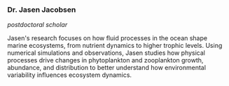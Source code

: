 ### Dr. Jasen Jacobsen
*postdoctoral scholar*

Jasen's research focuses on how fluid processes in the ocean shape marine 
ecosystems, from nutrient dynamics to higher trophic levels. Using 
numerical simulations and observations, Jasen studies how physical 
processes drive changes in phytoplankton and zooplankton growth, abundance, 
and distribution to better understand how environmental variability 
influences ecosystem dynamics.
